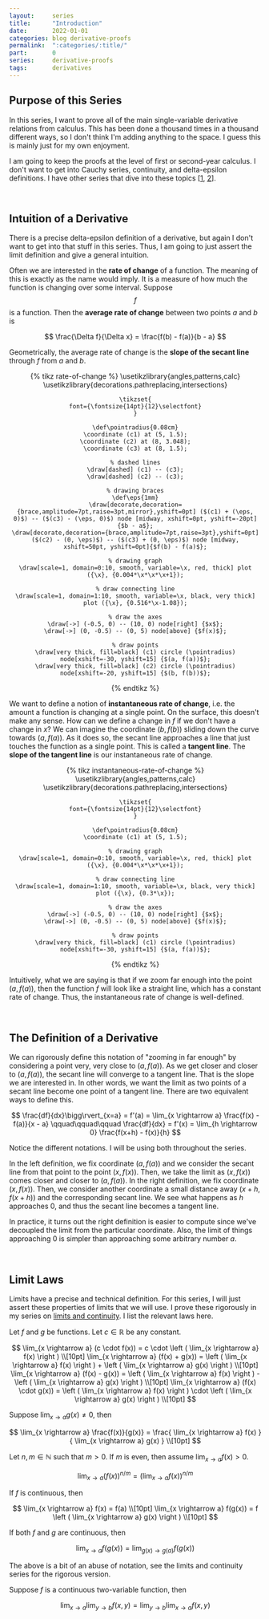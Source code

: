 ```yaml
---
layout:     series
title:      "Introduction"
date:       2022-01-01
categories: blog derivative-proofs
permalink:  ":categories/:title/"
part:       0
series:     derivative-proofs
tags:       derivatives
---
```


## Purpose of this Series

In this series, I want to prove all of the main single-variable derivative relations from calculus. This has been done a thousand times in a thousand different ways, so I don't think I'm adding anything to the space. I guess this is mainly just for my own enjoyment.

I am going to keep the proofs at the level of first or second-year calculus. I don't want to get into Cauchy series, continuity, and delta-epsilon definitions. I have other series that dive into these topics [[1](/blog/limits-and-continuity/), [2](/blog/constructing-the-real-numbers/)].

<br>

## Intuition of a Derivative

There is a precise delta-epsilon definition of a derivative, but again I don't want to get into that stuff in this series. Thus, I am going to just assert the limit definition and give a general intuition.

Often we are interested in the **rate of change** of a function. The meaning of this is exactly as the name would imply. It is a measure of how much the function is changing over some interval. Suppose $$f$$ is a function. Then the **average rate of change** between two points $a$ and $b$ is 

$$
\frac{\Delta f}{\Delta x} = \frac{f(b) - f(a)}{b - a}
$$

Geometrically, the average rate of change is the **slope of the secant line** through $f$ from $a$ and $b$.

<center>
{% tikz rate-of-change %}
    \usetikzlibrary{angles,patterns,calc}
    \usetikzlibrary{decorations.pathreplacing,intersections}

    \tikzset{
    font={\fontsize{14pt}{12}\selectfont}
    }
    
    \def\pointradius{0.08cm}
    \coordinate (c1) at (5, 1.5);
    \coordinate (c2) at (8, 3.048);
    \coordinate (c3) at (8, 1.5);

    % dashed lines
    \draw[dashed] (c1) -- (c3);
    \draw[dashed] (c2) -- (c3);

    % drawing braces
    \def\eps{1mm}
    \draw[decorate,decoration={brace,amplitude=7pt,raise=3pt,mirror},yshift=0pt] ($(c1) + (\eps, 0)$) -- ($(c3) - (\eps, 0)$) node [midway, xshift=0pt, yshift=-20pt]{$b - a$};
    \draw[decorate,decoration={brace,amplitude=7pt,raise=3pt},yshift=0pt] ($(c2) - (0, \eps)$) -- ($(c3) + (0, \eps)$) node [midway, xshift=50pt, yshift=0pt]{$f(b) - f(a)$};

    % drawing graph
    \draw[scale=1, domain=0:10, smooth, variable=\x, red, thick] plot ({\x}, {0.004*\x*\x*\x+1});

    % draw connecting line
    \draw[scale=1, domain=1:10, smooth, variable=\x, black, very thick] plot ({\x}, {0.516*\x-1.08});

    % draw the axes
    \draw[->] (-0.5, 0) -- (10, 0) node[right] {$x$};
    \draw[->] (0, -0.5) -- (0, 5) node[above] {$f(x)$};

    % draw points
    \draw[very thick, fill=black] (c1) circle (\pointradius) node[xshift=-30, yshift=15] {$(a, f(a))$};
    \draw[very thick, fill=black] (c2) circle (\pointradius) node[xshift=-20, yshift=15] {$(b, f(b))$};
{% endtikz %}
</center>

We want to define a notion of **instantaneous rate of change**, i.e. the amount a function is changing at a single point. On the surface, this doesn't make any sense. How can we define a change in $f$ if we don't have a change in $x$? We can imagine the coordinate $(b, f(b))$ sliding down the curve towards $(a, f(a))$. As it does so, the secant line approaches a line that just touches the function as a single point. This is called a **tangent line**. The **slope of the tangent line** is our instantaneous rate of change.

<center>
{% tikz instantaneous-rate-of-change %}
    \usetikzlibrary{angles,patterns,calc}
    \usetikzlibrary{decorations.pathreplacing,intersections}

    \tikzset{
    font={\fontsize{14pt}{12}\selectfont}
    }
    
    \def\pointradius{0.08cm}
    \coordinate (c1) at (5, 1.5);

    % drawing graph
    \draw[scale=1, domain=0:10, smooth, variable=\x, red, thick] plot ({\x}, {0.004*\x*\x*\x+1});

    % draw connecting line
    \draw[scale=1, domain=1:10, smooth, variable=\x, black, very thick] plot ({\x}, {0.3*\x});

    % draw the axes
    \draw[->] (-0.5, 0) -- (10, 0) node[right] {$x$};
    \draw[->] (0, -0.5) -- (0, 5) node[above] {$f(x)$};

    % draw points
    \draw[very thick, fill=black] (c1) circle (\pointradius) node[xshift=-30, yshift=15] {$(a, f(a))$};
{% endtikz %}
</center>

Intuitively, what we are saying is that if we zoom far enough into the point $(a, f(a))$, then the function $f$ will look like a straight line, which has a constant rate of change. Thus, the instantaneous rate of change is well-defined.

<br>

## The Definition of a Derivative

We can rigorously define this notation of "zooming in far enough" by considering a point very, very close to $(a, f(a))$. As we get closer and closer to $(a, f(a))$, the secant line will converge to a tangent line. That is the slope we are interested in. In other words, we want the limit as two points of a secant line become one point of a tangent line. There are two equivalent ways to define this.

$$
\frac{df}{dx}\bigg\rvert_{x=a} = f'(a) = \lim_{x \rightarrow a} \frac{f(x) - f(a)}{x - a} \qquad\qquad\qquad \frac{df}{dx} = f'(x) = \lim_{h \rightarrow 0} \frac{f(x+h) - f(x)}{h}
$$

Notice the different notations. I will be using both throughout the series.

In the left definition, we fix coordinate $(a, f(a))$ and we consider the secant line from that point to the point $(x, f(x))$. Then, we take the limit as $(x, f(x))$ comes closer and closer to $(a, f(a))$. In the right definition, we fix coordinate $(x, f(x))$. Then, we consider another coordinate a small distance away $(x+h, f(x+h))$ and the corresponding secant line. We see what happens as $h$ approaches $0$, and thus the secant line becomes a tangent line.

In practice, it turns out the right definition is easier to compute since we've decoupled the limit from the particular coordinate. Also, the limit of things approaching $0$ is simpler than approaching some arbitrary number $a$.

<br>

## Limit Laws

Limits have a precise and technical definition. For this series, I will just assert these properties of limits that we will use. I prove these rigorously in my series on [limits and continuity](/blog/limits-and-continuity/). I list the relevant laws here.

Let $f$ and $g$ be functions. Let $c \in \mathbb{R}$ be any constant.

$$
\lim_{x \rightarrow a} (c \cdot f(x)) = c \cdot \left ( \lim_{x \rightarrow a} f(x) \right ) \\[10pt]
\lim_{x \rightarrow a} (f(x) + g(x)) = \left ( \lim_{x \rightarrow a} f(x) \right ) + \left ( \lim_{x \rightarrow a} g(x) \right ) \\[10pt]
\lim_{x \rightarrow a} (f(x) - g(x)) = \left ( \lim_{x \rightarrow a} f(x) \right ) - \left ( \lim_{x \rightarrow a} g(x) \right ) \\[10pt]
\lim_{x \rightarrow a} (f(x) \cdot g(x)) = \left ( \lim_{x \rightarrow a} f(x) \right ) \cdot \left ( \lim_{x \rightarrow a} g(x) \right ) \\[10pt]
$$

Suppose $\lim_{x \rightarrow a} g(x) \neq 0$, then

$$
\lim_{x \rightarrow a} \frac{f(x)}{g(x)} = \frac{ \lim_{x \rightarrow a} f(x) }{ \lim_{x \rightarrow a} g(x) } \\[10pt]
$$

Let $n, m \in \mathbb{N}$ such that $m > 0$. If $m$ is even, then assume $\lim_{x \rightarrow a} f(x) > 0$.

$$
\lim_{x \rightarrow a} (f(x))^{n/m} = \left ( \lim_{x \rightarrow a} f(x) \right )^{n/m}
$$

If $f$ is continuous, then 

$$
\lim_{x \rightarrow a} f(x) = f(a) \\[10pt]
\lim_{x \rightarrow a} f(g(x)) = f \left ( \lim_{x \rightarrow a} g(x) \right ) \\[10pt]
$$

If both $f$ and $g$ are continuous, then 

$$
\lim_{x \rightarrow a} f(g(x)) = \lim_{g(x) \rightarrow g(a)} f(g(x))
$$

The above is a bit of an abuse of notation, see the limits and continuity series for the rigorous version. 

Suppose $f$ is a continuous two-variable function, then

$$
\lim_{x \rightarrow a} \lim_{y \rightarrow b} f(x, y) = \lim_{y \rightarrow b} \lim_{x \rightarrow a} f(x, y)
$$